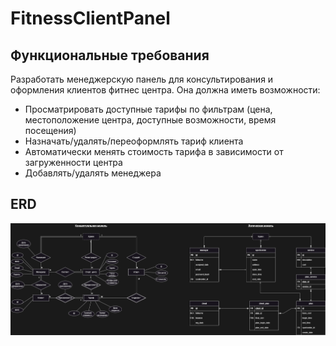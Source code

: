 # FitnessClientPanel
## Функциональные требования
Разработать менеджерскую панель для консультирования и оформления клиентов фитнес центра.
Она должна иметь возможности:
* Просматрировать доступные тарифы по фильтрам (цена, местоположение центра, доступные возможности, время посещения)
* Назначать/удалять/переоформлять тариф клиента
* Автоматически менять стоимость тарифа в зависимости от загруженности центра
* Добавлять/удалять менеджера
## ERD
![ERD](https://github.com/shonqwezon/FitnessClientPanel/blob/main/docs/FitnessClientPanel.png)
